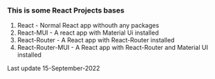 ### This is some React Projects bases

1. React - Normal React app withouth any packages
2. React-MUI - A react app with Material Ui installed
3. React-Router - A React app with React-Router installed
4. React-Router-MUI - A React app with React-Router and Material UI installed

Last update 15-September-2022
